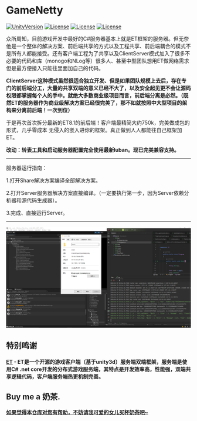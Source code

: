 # GameNetty

[![UnityVersion](https://img.shields.io/badge/Unity%20Ver-2019.4.12++-blue.svg?style=flat-square)](https://github.com/ALEXTANGXIAO/GameNetty)
[![License](https://img.shields.io/github/license/ALEXTANGXIAO/GameNetty)](https://github.com/ALEXTANGXIAO/GameNetty)
[![License](https://img.shields.io/github/last-commit/ALEXTANGXIAO/GameNetty)](https://github.com/ALEXTANGXIAO/GameNetty)
[![License](https://img.shields.io/github/issues/ALEXTANGXIAO/GameNetty)](https://github.com/ALEXTANGXIAO/GameNetty)


众所周知，目前游戏开发中最好的C#服务器基本上就是ET框架的服务器。但无奈他是一个整体的解决方案、前后端共享的方式以及工程共享、前后端耦合的模式不是所有人都能接受。还有客户端工程为了共享以及ClientServer模式加入了很多不必要的代码和库（monogo和NLog等）很多人、甚至中型团队想用ET做网络需求但是最方便接入只能往里面加自己的代码。

<strong>ClientServer这种模式虽然很适合独立开发、但是如果团队规模上去后，存在专门的前后端分工，大量的共享双端的意义已经不大了，以及安全起见更不会让源码权限都掌握每个人的手中。就绝大多数商业级项目而言，前后端分离是必然。（既然ET的服务器作为商业级解决方案已经很完美了，那不如就按照中大型项目的架构来分离前后端！一次到位）</strong>

于是再次首次拆分最新的ET8.1的前后端！客户端最精简大约750k，完美做成包的形式，几乎零成本 无侵入的嵌入进你的框架。真正做到人人都能往自己框架加ET。

<strong>改动：转表工具和启动服务器配置完全使用最新luban。现已完美兼容支持。</strong>

---
服务器运行指南：

1.打开Share解决方案编译全部解决方案。

2.打开Server服务器解决方案直接编译。（一定要执行第一步，因为Server依赖分析器和源代码生成器）。

3.完成、直接运行Server。

---

![image](Books/src/info.png)


## <strong>特别鸣谢
#### <a href="https://github.com/egametang/ET"><strong>ET</strong></a> - ET是一个开源的游戏客户端（基于unity3d）服务端双端框架，服务端是使用C# .net core开发的分布式游戏服务端，其特点是开发效率高，性能强，双端共享逻辑代码，客户端服务端热更机制完善。


## <strong>Buy me a 奶茶.

[如果觉得本仓库对您有帮助，不妨请我可爱的女儿买杯奶茶吧~](Books/Donate.md)